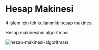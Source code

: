 # Hesap Makinesi 
4 işlem için tek kullanımlık hesap makinesi. 

Hesap makinesinin algoritması

![hesap-makinesi-algoritması](https://github.com/fkrky/Hesap-Makinesi/assets/147352616/dcb314fe-1c10-44ad-9c70-31a7d3b406db)
